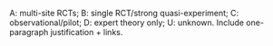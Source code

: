 A: multi-site RCTs; B: single RCT/strong quasi-experiment; C: observational/pilot; D: expert theory only; U: unknown. Include one-paragraph justification + links.
